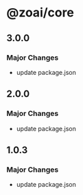 # @zoai/core

## 3.0.0

### Major Changes

- update package.json

## 2.0.0

### Major Changes

- update package.json

## 1.0.3

### Major Changes

- update package.json
